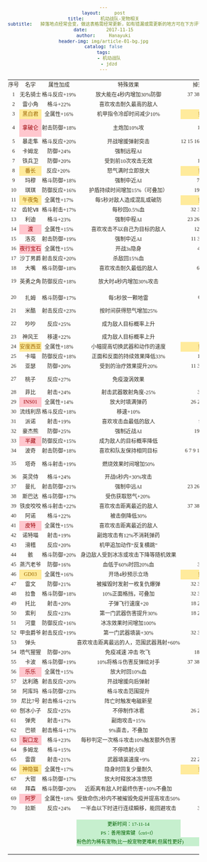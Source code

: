 ```yaml
---
layout:     post
title:      机动战队-宠物相关
subtitle:   掉落地点经常会变，做这表格需经常更新，如有错漏或需更新的地方可在下方评论告知
date:       2017-11-15
author:     Hanayuki
header-img: img/article-01-bg.jpg
catalog: false
tags:
    - 机动战队
    - jdzd
---
```




<html xmlns:v="urn:schemas-microsoft-com:vml" xmlns:o="urn:schemas-microsoft-com:office:office" xmlns:x="urn:schemas-microsoft-com:office:excel" xmlns="http://www.w3.org/TR/REC-html40">
 <head>
  <meta http-equiv="Content-Type" content="text/html; charset=utf-8"/>
  <meta name="ProgId" content="Excel.Sheet"/>
  <meta name="Generator" content="WPS Office ET"/>
  <!--[if gte mso 9]>
   <xml>
    <o:DocumentProperties>
     <o:Author>Administrator</o:Author>
     <o:Created>2017-11-13T17:12:29</o:Created>
     <o:LastAuthor>Administrator</o:LastAuthor>
     <o:LastSaved>2017-11-20T21:29:30</o:LastSaved>
    </o:DocumentProperties>
    <o:CustomDocumentProperties>
     <o:KSOProductBuildVer dt:dt="string">2052-10.1.0.6876</o:KSOProductBuildVer>
     <o:KSOReadingLayout dt:dt="boolean">false</o:KSOReadingLayout>
    </o:CustomDocumentProperties>
   </xml>
  <![endif]-->
  <style>
    @media screen and (max-width: 768px) {
    .table>tbody>tr>td, .table>tbody>tr>th, .table>tfoot>tr>td, .table>tfoot>tr>th, .table>thead>tr>td, .table>thead>tr>th {padding:4px};
    }
<!-- @page
	{margin:0.98in 0.75in 0.98in 0.75in;
	mso-header-margin:0.51in;
	mso-footer-margin:0.51in;}
tr
	{mso-height-source:auto;
	mso-ruby-visibility:none;}
col
	{mso-width-source:auto;
	mso-ruby-visibility:none;}
br
	{mso-data-placement:same-cell;}
.font0
	{color:#2F2B20;
	font-size:11.0px;
	font-weight:400;
	font-style:normal;
	text-decoration:none;
	font-family:"宋体";
	mso-generic-font-family:auto;
	mso-font-charset:134;}
.font1
	{color:#2F2B20;
	font-size:12.0px;
	font-weight:400;
	font-style:normal;
	text-decoration:none;
	font-family:"宋体";
	mso-generic-font-family:auto;
	mso-font-charset:134;}
.font2
	{color:#2F2B20;
	font-size:12.0px;
	font-weight:400;
	font-style:normal;
	text-decoration:none;
	font-family:"新宋体";
	mso-generic-font-family:auto;
	mso-font-charset:134;}
.font3
	{color:#9C6500;
	font-size:12.0px;
	font-weight:400;
	font-style:normal;
	text-decoration:none;
	font-family:"宋体";
	mso-generic-font-family:auto;
	mso-font-charset:0;}
.font4
	{color:#9C0006;
	font-size:12.0px;
	font-weight:400;
	font-style:normal;
	text-decoration:none;
	font-family:"宋体";
	mso-generic-font-family:auto;
	mso-font-charset:0;}
.font5
	{color:#006100;
	font-size:11.0px;
	font-weight:400;
	font-style:normal;
	text-decoration:none;
	font-family:"宋体";
	mso-generic-font-family:auto;
	mso-font-charset:0;}
.font6
	{color:#2F2B20;
	font-size:10.0px;
	font-weight:400;
	font-style:normal;
	text-decoration:none;
	font-family:"宋体";
	mso-generic-font-family:auto;
	mso-font-charset:134;}
.font7
	{color:#2F2B20;
	font-size:11.0px;
	font-weight:400;
	font-style:normal;
	text-decoration:none;
	font-family:"宋体";
	mso-generic-font-family:auto;
	mso-font-charset:0;}
.font8
	{color:#675E47;
	font-size:11.0px;
	font-weight:700;
	font-style:normal;
	text-decoration:none;
	font-family:"宋体";
	mso-generic-font-family:auto;
	mso-font-charset:134;}
.font9
	{color:#9C0006;
	font-size:11.0px;
	font-weight:400;
	font-style:normal;
	text-decoration:none;
	font-family:"宋体";
	mso-generic-font-family:auto;
	mso-font-charset:0;}
.font10
	{color:#FFFFFF;
	font-size:11.0px;
	font-weight:400;
	font-style:normal;
	text-decoration:none;
	font-family:"宋体";
	mso-generic-font-family:auto;
	mso-font-charset:0;}
.font11
	{color:#9C6500;
	font-size:11.0px;
	font-weight:400;
	font-style:normal;
	text-decoration:none;
	font-family:"宋体";
	mso-generic-font-family:auto;
	mso-font-charset:0;}
.font12
	{color:#3F3F76;
	font-size:11.0px;
	font-weight:400;
	font-style:normal;
	text-decoration:none;
	font-family:"宋体";
	mso-generic-font-family:auto;
	mso-font-charset:0;}
.font13
	{color:#0000FF;
	font-size:11.0px;
	font-weight:400;
	font-style:normal;
	text-decoration:underline;
	text-underline-style:single;
	font-family:"宋体";
	mso-generic-font-family:auto;
	mso-font-charset:0;}
.font14
	{color:#800080;
	font-size:11.0px;
	font-weight:400;
	font-style:normal;
	text-decoration:underline;
	text-underline-style:single;
	font-family:"宋体";
	mso-generic-font-family:auto;
	mso-font-charset:0;}
.font15
	{color:#FA7D00;
	font-size:11.0px;
	font-weight:400;
	font-style:normal;
	text-decoration:none;
	font-family:"宋体";
	mso-generic-font-family:auto;
	mso-font-charset:0;}
.font16
	{color:#FF0000;
	font-size:11.0px;
	font-weight:400;
	font-style:normal;
	text-decoration:none;
	font-family:"宋体";
	mso-generic-font-family:auto;
	mso-font-charset:0;}
.font17
	{color:#675E47;
	font-size:18.0px;
	font-weight:700;
	font-style:normal;
	text-decoration:none;
	font-family:"宋体";
	mso-generic-font-family:auto;
	mso-font-charset:134;}
.font18
	{color:#7F7F7F;
	font-size:11.0px;
	font-weight:400;
	font-style:italic;
	text-decoration:none;
	font-family:"宋体";
	mso-generic-font-family:auto;
	mso-font-charset:0;}
.font19
	{color:#675E47;
	font-size:15.0px;
	font-weight:700;
	font-style:normal;
	text-decoration:none;
	font-family:"宋体";
	mso-generic-font-family:auto;
	mso-font-charset:134;}
.font20
	{color:#2F2B20;
	font-size:11.0px;
	font-weight:700;
	font-style:normal;
	text-decoration:none;
	font-family:"宋体";
	mso-generic-font-family:auto;
	mso-font-charset:0;}
.font21
	{color:#675E47;
	font-size:13.0px;
	font-weight:700;
	font-style:normal;
	text-decoration:none;
	font-family:"宋体";
	mso-generic-font-family:auto;
	mso-font-charset:134;}
.font22
	{color:#3F3F3F;
	font-size:11.0px;
	font-weight:700;
	font-style:normal;
	text-decoration:none;
	font-family:"宋体";
	mso-generic-font-family:auto;
	mso-font-charset:0;}
.font23
	{color:#FA7D00;
	font-size:11.0px;
	font-weight:700;
	font-style:normal;
	text-decoration:none;
	font-family:"宋体";
	mso-generic-font-family:auto;
	mso-font-charset:0;}
.font24
	{color:#FFFFFF;
	font-size:11.0px;
	font-weight:700;
	font-style:normal;
	text-decoration:none;
	font-family:"宋体";
	mso-generic-font-family:auto;
	mso-font-charset:0;}
.font25
	{color:#2F2B20;
	font-size:12.0px;
	font-weight:700;
	font-style:normal;
	text-decoration:none;
	font-family:"宋体";
	mso-generic-font-family:auto;
	mso-font-charset:134;}
.style0
	{mso-number-format:"General";
	text-align:general;
	vertical-align:middle;
	white-space:nowrap;
	mso-rotate:0;
	color:#2F2B20;
	font-size:11.0px;
	font-weight:400;
	font-style:normal;
	text-decoration:none;
	font-family:宋体;
	mso-font-charset:134;
	border:none;
	mso-protection:locked visible;
	mso-style-name:"常规";
	mso-style-id:0;}
.style16
	{mso-number-format:"_ \\¥* \#\,\#\#0_ \;_ \\¥* \\-\#\,\#\#0_ \;_ \\¥* \0022-\0022_ \;_ \@_ ";
	mso-style-name:"货币[0]";
	mso-style-id:7;}
.style17
	{mso-pattern:auto none;
	background:#F7F5E1;
	color:#2F2B20;
	font-size:11.0px;
	font-weight:400;
	font-style:normal;
	text-decoration:none;
	font-family:宋体;
	mso-font-charset:0;
	mso-style-name:"20% - 强调文字颜色 3";}
.style18
	{mso-pattern:auto none;
	background:#FFCC99;
	color:#3F3F76;
	font-size:11.0px;
	font-weight:400;
	font-style:normal;
	text-decoration:none;
	font-family:宋体;
	mso-font-charset:0;
	border:.5px solid #7F7F7F;
	mso-style-name:"输入";}
.style19
	{mso-number-format:"_ \\¥* \#\,\#\#0\.00_ \;_ \\¥* \\-\#\,\#\#0\.00_ \;_ \\¥* \0022-\0022??_ \;_ \@_ ";
	mso-style-name:"货币";
	mso-style-id:4;}
.style20
	{mso-number-format:"_ * \#\,\#\#0_ \;_ * \\-\#\,\#\#0_ \;_ * \0022-\0022_ \;_ \@_ ";
	mso-style-name:"千位分隔[0]";
	mso-style-id:6;}
.style21
	{mso-pattern:auto none;
	background:#EDEAC5;
	color:#2F2B20;
	font-size:11.0px;
	font-weight:400;
	font-style:normal;
	text-decoration:none;
	font-family:宋体;
	mso-font-charset:0;
	mso-style-name:"40% - 强调文字颜色 3";}
.style22
	{mso-pattern:auto none;
	background:#FFC7CE;
	color:#9C0006;
	font-size:11.0px;
	font-weight:400;
	font-style:normal;
	text-decoration:none;
	font-family:宋体;
	mso-font-charset:0;
	mso-style-name:"差";}
.style23
	{mso-number-format:"_ * \#\,\#\#0\.00_ \;_ * \\-\#\,\#\#0\.00_ \;_ * \0022-\0022??_ \;_ \@_ ";
	mso-style-name:"千位分隔";
	mso-style-id:3;}
.style24
	{mso-pattern:auto none;
	background:#E4E0A7;
	color:#FFFFFF;
	font-size:11.0px;
	font-weight:400;
	font-style:normal;
	text-decoration:none;
	font-family:宋体;
	mso-font-charset:0;
	mso-style-name:"60% - 强调文字颜色 3";}
.style25
	{color:#0000FF;
	font-size:11.0px;
	font-weight:400;
	font-style:normal;
	text-decoration:underline;
	text-underline-style:single;
	font-family:宋体;
	mso-font-charset:0;
	mso-style-name:"超链接";
	mso-style-id:8;}
.style26
	{mso-number-format:"0%";
	mso-style-name:"百分比";
	mso-style-id:5;}
.style27
	{color:#800080;
	font-size:11.0px;
	font-weight:400;
	font-style:normal;
	text-decoration:underline;
	text-underline-style:single;
	font-family:宋体;
	mso-font-charset:0;
	mso-style-name:"已访问的超链接";
	mso-style-id:9;}
.style28
	{mso-pattern:auto none;
	background:#FFFFCC;
	border:.5px solid #B2B2B2;
	mso-style-name:"注释";}
.style29
	{mso-pattern:auto none;
	background:#C2D8D8;
	color:#FFFFFF;
	font-size:11.0px;
	font-weight:400;
	font-style:normal;
	text-decoration:none;
	font-family:宋体;
	mso-font-charset:0;
	mso-style-name:"60% - 强调文字颜色 2";}
.style30
	{color:#675E47;
	font-size:11.0px;
	font-weight:700;
	font-style:normal;
	text-decoration:none;
	font-family:宋体;
	mso-font-charset:134;
	mso-style-name:"标题 4";}
.style31
	{color:#FF0000;
	font-size:11.0px;
	font-weight:400;
	font-style:normal;
	text-decoration:none;
	font-family:宋体;
	mso-font-charset:0;
	mso-style-name:"警告文本";}
.style32
	{color:#675E47;
	font-size:18.0px;
	font-weight:700;
	font-style:normal;
	text-decoration:none;
	font-family:宋体;
	mso-font-charset:134;
	mso-style-name:"标题";}
.style33
	{color:#7F7F7F;
	font-size:11.0px;
	font-weight:400;
	font-style:italic;
	text-decoration:none;
	font-family:宋体;
	mso-font-charset:0;
	mso-style-name:"解释性文本";}
.style34
	{color:#675E47;
	font-size:15.0px;
	font-weight:700;
	font-style:normal;
	text-decoration:none;
	font-family:宋体;
	mso-font-charset:134;
	border-bottom:1.0px solid #A9A57C;
	mso-style-name:"标题 1";}
.style35
	{color:#675E47;
	font-size:13.0px;
	font-weight:700;
	font-style:normal;
	text-decoration:none;
	font-family:宋体;
	mso-font-charset:134;
	border-bottom:1.0px solid #A9A57C;
	mso-style-name:"标题 2";}
.style36
	{mso-pattern:auto none;
	background:#CBC8AF;
	color:#FFFFFF;
	font-size:11.0px;
	font-weight:400;
	font-style:normal;
	text-decoration:none;
	font-family:宋体;
	mso-font-charset:0;
	mso-style-name:"60% - 强调文字颜色 1";}
.style37
	{color:#675E47;
	font-size:11.0px;
	font-weight:700;
	font-style:normal;
	text-decoration:none;
	font-family:宋体;
	mso-font-charset:134;
	border-bottom:1.0px solid #D5D2BD;
	mso-style-name:"标题 3";}
.style38
	{mso-pattern:auto none;
	background:#BFC8C5;
	color:#FFFFFF;
	font-size:11.0px;
	font-weight:400;
	font-style:normal;
	text-decoration:none;
	font-family:宋体;
	mso-font-charset:0;
	mso-style-name:"60% - 强调文字颜色 4";}
.style39
	{mso-pattern:auto none;
	background:#F2F2F2;
	color:#3F3F3F;
	font-size:11.0px;
	font-weight:700;
	font-style:normal;
	text-decoration:none;
	font-family:宋体;
	mso-font-charset:0;
	border:.5px solid #3F3F3F;
	mso-style-name:"输出";}
.style40
	{mso-pattern:auto none;
	background:#F2F2F2;
	color:#FA7D00;
	font-size:11.0px;
	font-weight:700;
	font-style:normal;
	text-decoration:none;
	font-family:宋体;
	mso-font-charset:0;
	border:.5px solid #7F7F7F;
	mso-style-name:"计算";}
.style41
	{mso-pattern:auto none;
	background:#A5A5A5;
	color:#FFFFFF;
	font-size:11.0px;
	font-weight:700;
	font-style:normal;
	text-decoration:none;
	font-family:宋体;
	mso-font-charset:0;
	border:2.0px double #3F3F3F;
	mso-style-name:"检查单元格";}
.style42
	{mso-pattern:auto none;
	background:#EFECE7;
	color:#2F2B20;
	font-size:11.0px;
	font-weight:400;
	font-style:normal;
	text-decoration:none;
	font-family:宋体;
	mso-font-charset:0;
	mso-style-name:"20% - 强调文字颜色 6";}
.style43
	{mso-pattern:auto none;
	background:#9CBEBD;
	color:#FFFFFF;
	font-size:11.0px;
	font-weight:400;
	font-style:normal;
	text-decoration:none;
	font-family:宋体;
	mso-font-charset:0;
	mso-style-name:"强调文字颜色 2";}
.style44
	{color:#FA7D00;
	font-size:11.0px;
	font-weight:400;
	font-style:normal;
	text-decoration:none;
	font-family:宋体;
	mso-font-charset:0;
	border-bottom:2.0px double #FF8001;
	mso-style-name:"链接单元格";}
.style45
	{color:#2F2B20;
	font-size:11.0px;
	font-weight:700;
	font-style:normal;
	text-decoration:none;
	font-family:宋体;
	mso-font-charset:0;
	border-top:.5px solid #A9A57C;
	border-bottom:2.0px double #A9A57C;
	mso-style-name:"汇总";}
.style46
	{mso-pattern:auto none;
	background:#C6EFCE;
	color:#006100;
	font-size:11.0px;
	font-weight:400;
	font-style:normal;
	text-decoration:none;
	font-family:宋体;
	mso-font-charset:0;
	mso-style-name:"好";}
.style47
	{mso-pattern:auto none;
	background:#FFEB9C;
	color:#9C6500;
	font-size:11.0px;
	font-weight:400;
	font-style:normal;
	text-decoration:none;
	font-family:宋体;
	mso-font-charset:0;
	mso-style-name:"适中";}
.style48
	{mso-pattern:auto none;
	background:#F3ECDE;
	color:#2F2B20;
	font-size:11.0px;
	font-weight:400;
	font-style:normal;
	text-decoration:none;
	font-family:宋体;
	mso-font-charset:0;
	mso-style-name:"20% - 强调文字颜色 5";}
.style49
	{mso-pattern:auto none;
	background:#A9A57C;
	color:#FFFFFF;
	font-size:11.0px;
	font-weight:400;
	font-style:normal;
	text-decoration:none;
	font-family:宋体;
	mso-font-charset:0;
	mso-style-name:"强调文字颜色 1";}
.style50
	{mso-pattern:auto none;
	background:#EDECE4;
	color:#2F2B20;
	font-size:11.0px;
	font-weight:400;
	font-style:normal;
	text-decoration:none;
	font-family:宋体;
	mso-font-charset:0;
	mso-style-name:"20% - 强调文字颜色 1";}
.style51
	{mso-pattern:auto none;
	background:#DDDBCA;
	color:#2F2B20;
	font-size:11.0px;
	font-weight:400;
	font-style:normal;
	text-decoration:none;
	font-family:宋体;
	mso-font-charset:0;
	mso-style-name:"40% - 强调文字颜色 1";}
.style52
	{mso-pattern:auto none;
	background:#EBF1F1;
	color:#2F2B20;
	font-size:11.0px;
	font-weight:400;
	font-style:normal;
	text-decoration:none;
	font-family:宋体;
	mso-font-charset:0;
	mso-style-name:"20% - 强调文字颜色 2";}
.style53
	{mso-pattern:auto none;
	background:#D8E4E4;
	color:#2F2B20;
	font-size:11.0px;
	font-weight:400;
	font-style:normal;
	text-decoration:none;
	font-family:宋体;
	mso-font-charset:0;
	mso-style-name:"40% - 强调文字颜色 2";}
.style54
	{mso-pattern:auto none;
	background:#D2CB6C;
	color:#FFFFFF;
	font-size:11.0px;
	font-weight:400;
	font-style:normal;
	text-decoration:none;
	font-family:宋体;
	mso-font-charset:0;
	mso-style-name:"强调文字颜色 3";}
.style55
	{mso-pattern:auto none;
	background:#95A39D;
	color:#FFFFFF;
	font-size:11.0px;
	font-weight:400;
	font-style:normal;
	text-decoration:none;
	font-family:宋体;
	mso-font-charset:0;
	mso-style-name:"强调文字颜色 4";}
.style56
	{mso-pattern:auto none;
	background:#EAECEB;
	color:#2F2B20;
	font-size:11.0px;
	font-weight:400;
	font-style:normal;
	text-decoration:none;
	font-family:宋体;
	mso-font-charset:0;
	mso-style-name:"20% - 强调文字颜色 4";}
.style57
	{mso-pattern:auto none;
	background:#D3DAD7;
	color:#2F2B20;
	font-size:11.0px;
	font-weight:400;
	font-style:normal;
	text-decoration:none;
	font-family:宋体;
	mso-font-charset:0;
	mso-style-name:"40% - 强调文字颜色 4";}
.style58
	{mso-pattern:auto none;
	background:#C89F5D;
	color:#FFFFFF;
	font-size:11.0px;
	font-weight:400;
	font-style:normal;
	text-decoration:none;
	font-family:宋体;
	mso-font-charset:0;
	mso-style-name:"强调文字颜色 5";}
.style59
	{mso-pattern:auto none;
	background:#E9D9BE;
	color:#2F2B20;
	font-size:11.0px;
	font-weight:400;
	font-style:normal;
	text-decoration:none;
	font-family:宋体;
	mso-font-charset:0;
	mso-style-name:"40% - 强调文字颜色 5";}
.style60
	{mso-pattern:auto none;
	background:#DDC69D;
	color:#FFFFFF;
	font-size:11.0px;
	font-weight:400;
	font-style:normal;
	text-decoration:none;
	font-family:宋体;
	mso-font-charset:0;
	mso-style-name:"60% - 强调文字颜色 5";}
.style61
	{mso-pattern:auto none;
	background:#B1A089;
	color:#FFFFFF;
	font-size:11.0px;
	font-weight:400;
	font-style:normal;
	text-decoration:none;
	font-family:宋体;
	mso-font-charset:0;
	mso-style-name:"强调文字颜色 6";}
.style62
	{mso-pattern:auto none;
	background:#E0D9CF;
	color:#2F2B20;
	font-size:11.0px;
	font-weight:400;
	font-style:normal;
	text-decoration:none;
	font-family:宋体;
	mso-font-charset:0;
	mso-style-name:"40% - 强调文字颜色 6";}
.style63
	{mso-pattern:auto none;
	background:#CFC6B8;
	color:#FFFFFF;
	font-size:11.0px;
	font-weight:400;
	font-style:normal;
	text-decoration:none;
	font-family:宋体;
	mso-font-charset:0;
	mso-style-name:"60% - 强调文字颜色 6";}
td
	{mso-style-parent:style0;
	padding-top:1px;
	padding-right:1px;
	padding-left:1px;
	mso-ignore:padding;
	mso-number-format:"General";
	text-align:general;
	vertical-align:middle;
	white-space:nowrap;
	mso-rotate:0;
	color:#2F2B20;
	font-size:11.0px;
	font-weight:400;
	font-style:normal;
	text-decoration:none;
	font-family:宋体;
	mso-font-charset:134;
	border:none;
	mso-protection:locked visible;}
.xl65
	{mso-style-parent:style0;
	text-align:center;
	font-size:12.0px;
	mso-font-charset:134;}
.xl66
	{mso-style-parent:style0;
	text-align:center;
	font-size:12.0px;
	font-family:新宋体;
	mso-font-charset:134;}
.xl67
	{mso-style-parent:style47;
	text-align:center;
	mso-pattern:auto none;
	background:#FFEB9C;
	color:#9C6500;
	font-size:12.0px;
	mso-font-charset:0;}
.xl68
	{mso-style-parent:style22;
	text-align:center;
	mso-pattern:auto none;
	background:#FFC7CE;
	color:#9C0006;
	font-size:12.0px;
	mso-font-charset:0;}
.xl69
	{mso-style-parent:style0;
	text-align:center;
	white-space:normal;
	font-size:12.0px;
	mso-generic-font-family:auto;
	mso-font-charset:134;}
.xl70
	{mso-style-parent:style0;
	mso-number-format:"m\0022月\0022d\0022日\0022";
	text-align:center;
	font-size:12.0px;
	mso-font-charset:134;}
.xl71
	{mso-style-parent:style0;
	text-align:center;
	font-size:12.0px;
	mso-generic-font-family:auto;
	mso-font-charset:134;}
.xl72
	{mso-style-parent:style46;
	text-align:center;
	mso-pattern:auto none;
	background:#C6EFCE;
	color:#006100;
	mso-font-charset:0;}
.xl73
	{mso-style-parent:style46;
	text-align:justify;
	mso-pattern:auto none;
	background:#C6EFCE;
	color:#006100;
	mso-font-charset:0;}
.xl74
	{mso-style-parent:style0;
	text-align:center;
	font-size:10.0px;
	mso-font-charset:134;}
 -->  </style>
  <!--[if gte mso 9]>
   <xml>
    <x:ExcelWorkbook>
     <x:ExcelWorksheets>
      <x:ExcelWorksheet>
       <x:Name>Sheet1</x:Name>
       <x:WorksheetOpxions>
        <x:DefaultRowHeight>285</x:DefaultRowHeight>
        <x:Selected/>
        <x:Panes>
         <x:Pane>
          <x:Number>3</x:Number>
          <x:ActiveCol>6</x:ActiveCol>
          <x:ActiveRow>55</x:ActiveRow>
          <x:RangeSelection>G56</x:RangeSelection>
         </x:Pane>
        </x:Panes>
        <x:ProtectContents>False</x:ProtectContents>
        <x:ProtectObjects>False</x:ProtectObjects>
        <x:ProtectScenarios>False</x:ProtectScenarios>
        <x:PageBreakZoom>100</x:PageBreakZoom>
        <x:Print>
         <x:ValidPrinterInfo/>
         <x:PaperSizeIndex>9</x:PaperSizeIndex>
        </x:Print>
       </x:WorksheetOpxions>
      </x:ExcelWorksheet>
     </x:ExcelWorksheets>
     <x:ProtectStructure>False</x:ProtectStructure>
     <x:ProtectWindows>False</x:ProtectWindows>
     <x:SelectedSheets>0</x:SelectedSheets>
     <x:WindowHeight>10365</x:WindowHeight>
     <x:WindowWidth>21510</x:WindowWidth>
    </x:ExcelWorkbook>
    <x:ExcelName>
     <x:Name>s</x:Name>
     <x:Formula>=Sheet1!$A:$A</x:Formula>
    </x:ExcelName>
    <x:ExcelName>
     <x:Name>s是</x:Name>
     <x:Formula>=Sheet1!$A:$A</x:Formula>
    </x:ExcelName>
   </xml>
  <![endif]-->
 </head>
 <body link="blue" vlink="purple" class="xl65">
  <table width="1019" border="0" cellpadding="0" cellspacing="0" style='border-collapse:collapse;table-layout:fixed;'>
   <tr height="19" style='height:14.25px;'>
    <td class="xl65" height="19" width="45" style='height:14.25px;width:33.75px;' x:str>序号</td>
    <td class="xl65" width="97" style='width:72.75px;' x:str>名字</td>
    <td class="xl66" width="151" style='width:113.25px;' x:str>属性加成</td>
    <td class="xl65" width="310" style='width:232.50px;' x:str>特殊效果</td>
    <td class="xl65" width="168" style='width:126.00px;' x:str>掉落关卡</td>
    <td class="xl65" width="248" style='width:186.00px;' x:str>特殊战役(掉落机体碎片)</td>
   </tr>
   <tr height="19" style='height:14.25px;'>
    <td class="xl65" height="19" style='height:14.25px;' x:num>1</td>
    <td class="xl65" x:str>无名骑士</td>
    <td class="xl65" x:str>格斗反应+19%</td>
    <td class="xl65" x:str>放大能在4秒内增加30%防御</td>
    <td class="xl65" x:str>37 38 39 40 41</td>
    <td class="xl65"></td>
   </tr>
   <tr height="21.33" style='height:16.00px;mso-height-source:userset;mso-height-alt:320;'>
    <td class="xl65" height="21.33" style='height:16.00px;' x:num>2</td>
    <td class="xl65" x:str>雷小角</td>
    <td class="xl65" x:str>格斗+22%</td>
    <td class="xl65" x:str>喜欢攻击耐久最高的敌人</td>
    <td class="xl65" x:num>16</td>
    <td class="xl65"></td>
   </tr>
   <tr height="19" style='height:14.25px;'>
    <td class="xl65" height="19" style='height:14.25px;' x:num>3</td>
    <td class="xl67" x:str>黑白君</td>
    <td class="xl65" x:str>全属性+16%</td>
    <td class="xl65" x:str>机甲指令冷却时间减少10%</td>
    <td class="xl67" x:str>氪金</td>
    <td class="xl65"></td>
   </tr>
   <tr height="38" style='height:28.50px;'>
    <td class="xl65" height="38" style='height:28.50px;' x:num>4</td>
    <td class="xl68" x:str>拿破仑</td>
    <td class="xl65" x:str>射击防御+18%</td>
    <td class="xl65" x:str>主炮加10%攻</td>
    <td class="xl65" x:str>10 25</td>
    <td class="xl69" x:str>蔷薇三连星<font class="font25">(女武神 女武神r 女武神s)</font><font class="font1"> 25 26 27 28 29 30</font></td>
   </tr>
   <tr height="19" style='height:14.25px;'>
    <td class="xl65" height="19" style='height:14.25px;' x:num>5</td>
    <td class="xl65" x:str>暴走隼</td>
    <td class="xl65" x:str>格斗反应+20%</td>
    <td class="xl65" x:str>开战增援弹射突击</td>
    <td class="xl65" x:str>12 15 16 17 19 20 21</td>
    <td class="xl65"></td>
   </tr>
   <tr height="19" style='height:14.25px;'>
    <td class="xl65" height="19" style='height:14.25px;' x:num>6</td>
    <td class="xl65" x:str>卡姆龙</td>
    <td class="xl65" x:str>防御+24%</td>
    <td class="xl65" x:str>强制远程AI</td>
    <td class="xl70" x:str>6 7</td>
    <td class="xl65"></td>
   </tr>
   <tr height="19" style='height:14.25px;'>
    <td class="xl65" height="19" style='height:14.25px;' x:num>7</td>
    <td class="xl65" x:str>铁兵卫</td>
    <td class="xl65" x:str>防御+20%</td>
    <td class="xl65" x:str>受到前10次攻击无效</td>
    <td class="xl65" x:str>14 17</td>
    <td class="xl65"></td>
   </tr>
   <tr height="19" style='height:14.25px;'>
    <td class="xl65" height="19" style='height:14.25px;' x:num>8</td>
    <td class="xl67" x:str>番长</td>
    <td class="xl65" x:str>反应+20%<font class="font1"><span style='mso-spacerun:yes;'>&nbsp;</span></font></td>
    <td class="xl65" x:str>怒气满时立即放大</td>
    <td class="xl67" x:str>氪金</td>
    <td class="xl65"></td>
   </tr>
   <tr height="19" style='height:14.25px;'>
    <td class="xl65" height="19" style='height:14.25px;' x:num>9</td>
    <td class="xl65" x:str>玛穆</td>
    <td class="xl65" x:str>格斗防御+18%</td>
    <td class="xl65" x:str>强制中近AI</td>
    <td class="xl65" x:str>7 8 10</td>
    <td class="xl71" x:str>非洲三人组<font class="font25">(塞特虫王)</font><font class="font1">6 7 8 9 10</font></td>
   </tr>
   <tr height="19" style='height:14.25px;'>
    <td class="xl65" height="19" style='height:14.25px;' x:num>10</td>
    <td class="xl65" x:str>琪琪</td>
    <td class="xl65" x:str>防御反应+16%</td>
    <td class="xl65" x:str>护盾持续时间增加15%（可叠加）</td>
    <td class="xl65" x:str>19 20 21</td>
    <td class="xl65"></td>
   </tr>
   <tr height="19" style='height:14.25px;'>
    <td class="xl65" height="19" style='height:14.25px;' x:num>11</td>
    <td class="xl67" x:str>午夜兔</td>
    <td class="xl65" x:str>全属性+17%</td>
    <td class="xl65" x:str>每5秒对敌人造成混乱或破防</td>
    <td class="xl67" x:str>氪金</td>
    <td class="xl65"></td>
   </tr>
   <tr height="19" style='height:14.25px;'>
    <td class="xl65" height="19" style='height:14.25px;' x:num>12</td>
    <td class="xl65" x:str>齿轮Ⅶ</td>
    <td class="xl65" x:str>格斗射击+17%</td>
    <td class="xl65" x:str>每秒回0.5%血</td>
    <td class="xl65" x:str>32 33 34 35</td>
    <td class="xl65"></td>
   </tr>
   <tr height="19" style='height:14.25px;'>
    <td class="xl65" height="19" style='height:14.25px;' x:num>13</td>
    <td class="xl65" x:str>利迪</td>
    <td class="xl65" x:str>格斗+23%</td>
    <td class="xl65" x:str>强制中程AI</td>
    <td class="xl65" x:str>23 26 27 28 29</td>
    <td class="xl65"></td>
   </tr>
   <tr height="19" style='height:14.25px;'>
    <td class="xl65" height="19" style='height:14.25px;' x:num>14</td>
    <td class="xl68" x:str>渡</td>
    <td class="xl65" x:str>全属性+15%</td>
    <td class="xl65" x:str>喜欢攻击不以自己为目标的敌人</td>
    <td class="xl65" x:str>12 13 17</td>
    <td class="xl65"></td>
   </tr>
   <tr height="19" style='height:14.25px;'>
    <td class="xl65" height="19" style='height:14.25px;' x:num>15</td>
    <td class="xl65" x:str>洛克</td>
    <td class="xl65" x:str>射击防御+19%</td>
    <td class="xl65" x:str>强制中近AI</td>
    <td class="xl65" x:str>11 30 31 36</td>
    <td class="xl65"></td>
   </tr>
   <tr height="19" style='height:14.25px;'>
    <td class="xl65" height="19" style='height:14.25px;' x:num>16</td>
    <td class="xl68" x:str>夜行宝石</td>
    <td class="xl65" x:str>全属性+15%</td>
    <td class="xl65" x:str>开战3s隐身</td>
    <td class="xl65" x:str>40 41</td>
    <td class="xl71" x:str>迪妮莎挑战<font class="font25">（拜萌）</font><font class="font1"> 21 22</font></td>
   </tr>
   <tr height="19" style='height:14.25px;'>
    <td class="xl65" height="19" style='height:14.25px;' x:num>17</td>
    <td class="xl65" x:str>沙丁男爵</td>
    <td class="xl65" x:str>射击反应+20%</td>
    <td class="xl65" x:str>杀敌回15%血</td>
    <td class="xl65"></td>
    <td class="xl71" x:str>赏金猎人<font class="font25">（黑杰克）</font><font class="font1"> 32 33 34 35</font></td>
   </tr>
   <tr height="19" style='height:14.25px;'>
    <td class="xl65" height="19" style='height:14.25px;' x:num>18</td>
    <td class="xl65" x:str>大嘴</td>
    <td class="xl65" x:str>格斗防御+18%</td>
    <td class="xl65" x:str>喜欢攻击耐久最低的敌人</td>
    <td class="xl65" x:str>6 8 10</td>
    <td class="xl65"></td>
   </tr>
   <tr height="38" style='height:28.50px;'>
    <td class="xl65" height="38" style='height:28.50px;' x:num>19</td>
    <td class="xl65" x:str>英勇之角</td>
    <td class="xl65" x:str>防御反应+18%</td>
    <td class="xl66" x:str>放大时4秒内增加30%攻击</td>
    <td class="xl65"></td>
    <td class="xl69" x:str>魔神袭来<font class="font25">（亚斯塔禄 阿加雷斯）</font><font class="font1"> 36 37 38 39 40 41</font></td>
   </tr>
   <tr height="38" style='height:28.50px;'>
    <td class="xl65" height="38" style='height:28.50px;' x:num>20</td>
    <td class="xl65" x:str>扎姆</td>
    <td class="xl65" x:str>格斗防御+17%</td>
    <td class="xl65" x:str>每5秒放一颗地雷</td>
    <td class="xl65" x:str>6 8 9</td>
    <td class="xl69" x:str>负能量<font class="font25">（菲尼克斯 哈尔帕斯）</font><font class="font1"> 36 37 38 39 40 41</font></td>
   </tr>
   <tr height="19" style='height:14.25px;'>
    <td class="xl65" height="19" style='height:14.25px;' x:num>21</td>
    <td class="xl65" x:str>米酷</td>
    <td class="xl65" x:str>射击反应+23%</td>
    <td class="xl65" x:str>按时间获得怒气增加25%</td>
    <td class="xl65" x:num>14</td>
    <td class="xl65"></td>
   </tr>
   <tr height="38" style='height:28.50px;'>
    <td class="xl65" height="38" style='height:28.50px;' x:num>22</td>
    <td class="xl65" x:str>吵吵</td>
    <td class="xl65" x:str>反应+25%</td>
    <td class="xl65" x:str>成为敌人目标概率上升</td>
    <td class="xl65"></td>
    <td class="xl69" x:str>吵闹蝙蝠<font class="font25">（巨无霸 桃乐之音）</font><font class="font1"> 1-41</font></td>
   </tr>
   <tr height="19" style='height:14.25px;'>
    <td class="xl65" height="19" style='height:14.25px;' x:num>23</td>
    <td class="xl65" x:str>神风王</td>
    <td class="xl65" x:str>移速+22%</td>
    <td class="xl65" x:str>成为敌人目标概率上升</td>
    <td class="xl65" x:str>8 9</td>
    <td class="xl65"></td>
   </tr>
   <tr height="19" style='height:14.25px;'>
    <td class="xl65" height="19" style='height:14.25px;' x:num>24</td>
    <td class="xl67" x:str>安度西亚</td>
    <td class="xl65" x:str>全属性+18%</td>
    <td class="xl65" x:str>小幅提高切换武器和动作的速度</td>
    <td class="xl67" x:str>氪金</td>
    <td class="xl65"></td>
   </tr>
   <tr height="19" style='height:14.25px;'>
    <td class="xl65" height="19" style='height:14.25px;' x:num>25</td>
    <td class="xl65" x:str>卡喵</td>
    <td class="xl65" x:str>防御反应+18%</td>
    <td class="xl66" x:str>正面和反面的持续效果降低33%</td>
    <td class="xl65" x:str>13 14</td>
    <td class="xl65"></td>
   </tr>
   <tr height="19" style='height:14.25px;'>
    <td class="xl65" height="19" style='height:14.25px;' x:num>26</td>
    <td class="xl65" x:str>亚瑟</td>
    <td class="xl65" x:str>防御+20%</td>
    <td class="xl66" x:str>受到的治疗效果提升20%</td>
    <td class="xl65" x:str>11 30 31 36</td>
    <td class="xl65"></td>
   </tr>
   <tr height="38" style='height:28.50px;'>
    <td class="xl65" height="38" style='height:28.50px;' x:num>27</td>
    <td class="xl65" x:str>桃子</td>
    <td class="xl65" x:str>反应+27%</td>
    <td class="xl65" x:str>免疫漩涡效果</td>
    <td class="xl65"></td>
    <td class="xl69" x:str>吵闹蝙蝠<font class="font25">（巨无霸 桃乐之音）</font><font class="font1"> 1-41</font></td>
   </tr>
   <tr height="19" style='height:14.25px;'>
    <td class="xl65" height="19" style='height:14.25px;' x:num>28</td>
    <td class="xl65" x:str>菲比</td>
    <td class="xl65" x:str>射击+24%</td>
    <td class="xl65" x:str>射击武器散射角度-25%</td>
    <td class="xl65" x:str>30 31</td>
    <td class="xl65"></td>
   </tr>
   <tr height="19" style='height:14.25px;'>
    <td class="xl65" height="19" style='height:14.25px;' x:num>29</td>
    <td class="xl68" x:str>INS01</td>
    <td class="xl65" x:str>全属性+14%</td>
    <td class="xl65" x:str>放大时填满弹药</td>
    <td class="xl65" x:str>26 27 28 29</td>
    <td class="xl65"></td>
   </tr>
   <tr height="19" style='height:14.25px;'>
    <td class="xl65" height="19" style='height:14.25px;' x:num>30</td>
    <td class="xl65" x:str>流线利昂</td>
    <td class="xl65" x:str>格斗反应+18%</td>
    <td class="xl66" x:str>移速+10%</td>
    <td class="xl65"></td>
    <td class="xl71" x:str>暴走族<font class="font25">（黑色流星）</font><font class="font1"> 18</font></td>
   </tr>
   <tr height="19" style='height:14.25px;'>
    <td class="xl65" height="19" style='height:14.25px;' x:num>31</td>
    <td class="xl65" x:str>派诺</td>
    <td class="xl65" x:str>射击+19%</td>
    <td class="xl66" x:str>喜欢攻击血最低的敌人</td>
    <td class="xl65" x:str>9 10</td>
    <td class="xl65"></td>
   </tr>
   <tr height="19" style='height:14.25px;'>
    <td class="xl65" height="19" style='height:14.25px;' x:num>32</td>
    <td class="xl65" x:str>豪杰熊</td>
    <td class="xl65" x:str>防御+25%</td>
    <td class="xl66" x:str>强制近战AI</td>
    <td class="xl65" x:str>19 20 21</td>
    <td class="xl71" x:str>正义执行<font class="font25">（镇暴）</font><font class="font1"> 23</font></td>
   </tr>
   <tr height="19" style='height:14.25px;'>
    <td class="xl65" height="19" style='height:14.25px;' x:num>33</td>
    <td class="xl68" x:str>半藏</td>
    <td class="xl65" x:str>防御反应+15%</td>
    <td class="xl66" x:str>成为敌人的目标概率降低</td>
    <td class="xl65" x:num>16</td>
    <td class="xl71" x:str>胧月夜<font class="font25">（辉夜情报）</font><font class="font1"> 31</font></td>
   </tr>
   <tr height="19" style='height:14.25px;'>
    <td class="xl65" height="19" style='height:14.25px;' x:num>34</td>
    <td class="xl65" x:str>波奇</td>
    <td class="xl65" x:str>射击防御+18%</td>
    <td class="xl66" x:str>喜欢和队友保持相同目标</td>
    <td class="xl65" x:str>6 7 9 11 30 31 36</td>
    <td class="xl65"></td>
   </tr>
   <tr height="38" style='height:28.50px;'>
    <td class="xl65" height="38" style='height:28.50px;' x:num>35</td>
    <td class="xl65" x:str>塔奇</td>
    <td class="xl65" x:str>格斗射击+19%</td>
    <td class="xl66" x:str>燃烧效果时间增加50%</td>
    <td class="xl65" x:num>23</td>
    <td class="xl69" x:str>FFF团<font class="font25">（逐风之炎）</font><font class="font1"> 11 12 13 14 15 16 17</font></td>
   </tr>
   <tr height="19" style='height:14.25px;'>
    <td class="xl65" height="19" style='height:14.25px;' x:num>36</td>
    <td class="xl65" x:str>英灵侍</td>
    <td class="xl65" x:str>格斗+24%</td>
    <td class="xl66" x:str>开战6秒内+30%攻击</td>
    <td class="xl65"></td>
    <td class="xl71" x:str>圆桌骑士<font class="font25">（兰斯洛特）</font><font class="font1"> 37 40</font></td>
   </tr>
   <tr height="19" style='height:14.25px;'>
    <td class="xl65" height="19" style='height:14.25px;' x:num>37</td>
    <td class="xl65" x:str>曼扎</td>
    <td class="xl65" x:str>射击防御+21%</td>
    <td class="xl66" x:str>强制中远AI</td>
    <td class="xl65" x:str>23 26 27 28 29</td>
    <td class="xl65"></td>
   </tr>
   <tr height="19" style='height:14.25px;'>
    <td class="xl65" height="19" style='height:14.25px;' x:num>38</td>
    <td class="xl65" x:str>斯巴达</td>
    <td class="xl65" x:str>格斗防御+17%</td>
    <td class="xl66" x:str>受伤获取怒气+20%<font class="font2"><span style='mso-spacerun:yes;'>&nbsp;</span></font></td>
    <td class="xl65"></td>
    <td class="xl65" x:str>商店</td>
   </tr>
   <tr height="19" style='height:14.25px;'>
    <td class="xl65" height="19" style='height:14.25px;' x:num>39</td>
    <td class="xl65" x:str>铁皮咬咬</td>
    <td class="xl65" x:str>格斗射击+22%</td>
    <td class="xl66" x:str>喜欢攻击距离最近的敌人</td>
    <td class="xl65" x:str>37 38 39 40 41</td>
    <td class="xl65"></td>
   </tr>
   <tr height="19" style='height:14.25px;'>
    <td class="xl65" height="19" style='height:14.25px;' x:num>40</td>
    <td class="xl65" x:str>阿诺</td>
    <td class="xl65" x:str>格斗+22%</td>
    <td class="xl66" x:str>被击倒降低30%</td>
    <td class="xl65" x:num>11</td>
    <td class="xl65"></td>
   </tr>
   <tr height="19" style='height:14.25px;'>
    <td class="xl65" height="19" style='height:14.25px;' x:num>41</td>
    <td class="xl68" x:str>皮特</td>
    <td class="xl65" x:str>全属性+15%</td>
    <td class="xl66" x:str>喜欢攻击距离最近的敌人</td>
    <td class="xl65" x:num>7</td>
    <td class="xl71" x:str>大沙海<font class="font25">（英雄王）</font><font class="font1"> 5 6 7 8 9 10</font></td>
   </tr>
   <tr height="19" style='height:14.25px;'>
    <td class="xl65" height="19" style='height:14.25px;' x:num>42</td>
    <td class="xl65" x:str>诺特喵</td>
    <td class="xl65" x:str>射击+19%</td>
    <td class="xl66" x:str>副炮攻击有12%不消耗弹药</td>
    <td class="xl65" x:num>12</td>
    <td class="xl65"></td>
   </tr>
   <tr height="19" style='height:14.25px;'>
    <td class="xl65" height="19" style='height:14.25px;' x:num>43</td>
    <td class="xl65" x:str>滑稽</td>
    <td class="xl65" x:str>反应+20%</td>
    <td class="xl66" x:str>机甲追加动作“反复横跳”</td>
    <td class="xl65"></td>
    <td class="xl71" x:str>滑稽联队<font class="font25">（滑稽）</font><font class="font1">18 19 20 21 22</font></td>
   </tr>
   <tr height="19" style='height:14.25px;'>
    <td class="xl65" height="19" style='height:14.25px;' x:num>44</td>
    <td class="xl65" x:str>骸</td>
    <td class="xl65" x:str>格斗防御+20%</td>
    <td class="xl66" x:str>身边敌人受到冰冻或攻击下降等随机效果</td>
    <td class="xl65"></td>
    <td class="xl71" x:str>战场的亡灵<font class="font25">(鬼剑)</font><font class="font1"> 26 27 28 29 30</font></td>
   </tr>
   <tr height="19" style='height:14.25px;'>
    <td class="xl65" height="19" style='height:14.25px;' x:num>45</td>
    <td class="xl65" x:str>蒸汽老爷</td>
    <td class="xl65" x:str>防御+16%</td>
    <td class="xl66" x:str>血低于60%时回20%血</td>
    <td class="xl65" x:str>32 35</td>
    <td class="xl65"></td>
   </tr>
   <tr height="19" style='height:14.25px;'>
    <td class="xl65" height="19" style='height:14.25px;' x:num>46</td>
    <td class="xl67" x:str>GD03</td>
    <td class="xl65" x:str>全属性+16%</td>
    <td class="xl66" x:str>开场4秒预示立场</td>
    <td class="xl67" x:str>氪金</td>
    <td class="xl65"></td>
   </tr>
   <tr height="19" style='height:14.25px;'>
    <td class="xl65" height="19" style='height:14.25px;' x:num>47</td>
    <td class="xl65" x:str>雷文</td>
    <td class="xl65" x:str>防御+21%</td>
    <td class="xl66" x:str>被摧毁时发射一枚复仇爆弹</td>
    <td class="xl65" x:str>32 33 34 35</td>
    <td class="xl65"></td>
   </tr>
   <tr height="19" style='height:14.25px;'>
    <td class="xl65" height="19" style='height:14.25px;' x:num>48</td>
    <td class="xl65" x:str>拉鲁</td>
    <td class="xl65" x:str>格斗防御+18%</td>
    <td class="xl66" x:str>10%正面格挡，可叠加</td>
    <td class="xl65" x:str>32 33 34 35</td>
    <td class="xl71" x:str>武的极意<font class="font25">（飞影大师）</font><font class="font1"> 8 35</font></td>
   </tr>
   <tr height="19" style='height:14.25px;'>
    <td class="xl65" height="19" style='height:14.25px;' x:num>49</td>
    <td class="xl65" x:str>托比</td>
    <td class="xl65" x:str>射击+20%</td>
    <td class="xl66" x:str>子弹飞行速度+20</td>
    <td class="xl65" x:str>18 22 24 25</td>
    <td class="xl71" x:str>微笑的杀手<font class="font25">（雷诺mk3）</font><font class="font1"> 22 23 24</font></td>
   </tr>
   <tr height="19" style='height:14.25px;'>
    <td class="xl65" height="19" style='height:14.25px;' x:num>50</td>
    <td class="xl65" x:str>索利</td>
    <td class="xl65" x:str>反应+23%</td>
    <td class="xl66" x:str>第一门武器伤害提升30%</td>
    <td class="xl65" x:str>18 22 24 25</td>
    <td class="xl65"></td>
   </tr>
   <tr height="19" style='height:14.25px;'>
    <td class="xl65" height="19" style='height:14.25px;' x:num>51</td>
    <td class="xl65" x:str>河童</td>
    <td class="xl65" x:str>防御反应+16%</td>
    <td class="xl66" x:str>冰冻效果时间增加100%</td>
    <td class="xl65" x:num>15</td>
    <td class="xl65"></td>
   </tr>
   <tr height="19" style='height:14.25px;'>
    <td class="xl65" height="19" style='height:14.25px;' x:num>52</td>
    <td class="xl65" x:str>甲虫爵爷</td>
    <td class="xl65" x:str>射击反应+19%</td>
    <td class="xl66" x:str>第一门武器填装+30%</td>
    <td class="xl65" x:str>32 33 34 35</td>
    <td class="xl71" x:str>教廷的秘密兵器<font class="font25">(狼7)</font><font class="font1"> 32 33 34 35</font></td>
   </tr>
   <tr height="19" style='height:14.25px;'>
    <td class="xl65" height="19" style='height:14.25px;' x:num>53</td>
    <td class="xl65" x:str>弹头</td>
    <td class="xl65"></td>
    <td class="xl66" x:str>喜欢攻击距离最远的人，范围武器溅射+60%</td>
    <td class="xl65" x:num>14</td>
    <td class="xl65"></td>
   </tr>
   <tr height="19" style='height:14.25px;'>
    <td class="xl65" height="19" style='height:14.25px;' x:num>54</td>
    <td class="xl65" x:str>喷气猩猩</td>
    <td class="xl65" x:str>防御+20%</td>
    <td class="xl66" x:str>免疫减速 冲击 吹飞<font class="font2"><span style='mso-spacerun:yes;'>&nbsp;</span></font></td>
    <td class="xl65" x:str>18 22 24</td>
    <td class="xl71" x:str>四灵乱舞<font class="font25">（朱雀白虎青龙玄武）</font><font class="font1">20</font></td>
   </tr>
   <tr height="19" style='height:14.25px;'>
    <td class="xl65" height="19" style='height:14.25px;' x:num>55</td>
    <td class="xl65" x:str>卡波</td>
    <td class="xl65" x:str>格斗防御+19%</td>
    <td class="xl66" x:str>10%将格斗伤害反弹给对手</td>
    <td class="xl65" x:str>37 38 39 40 41</td>
    <td class="xl71" x:str>月圆剑舞<font class="font25">（月影</font><font class="font1">） 15</font></td>
   </tr>
   <tr height="19" style='height:14.25px;'>
    <td class="xl65" height="19" style='height:14.25px;' x:num>56</td>
    <td class="xl68" x:str>乐乐</td>
    <td class="xl65" x:str>全属性+15%</td>
    <td class="xl66" x:str>放大时回10%血</td>
    <td class="xl65" x:num>20</td>
    <td class="xl65"></td>
   </tr>
   <tr height="19" style='height:14.25px;'>
    <td class="xl65" height="19" style='height:14.25px;' x:num>57</td>
    <td class="xl65" x:str>达利路</td>
    <td class="xl65" x:str>射击反应+20%</td>
    <td class="xl66" x:str>开战增援向后弹射</td>
    <td class="xl65" x:num>13</td>
    <td class="xl65"></td>
   </tr>
   <tr height="19" style='height:14.25px;'>
    <td class="xl65" height="19" style='height:14.25px;' x:num>58</td>
    <td class="xl65" x:str>阿库玛</td>
    <td class="xl65" x:str>格斗防御+23%</td>
    <td class="xl66" x:str>格斗攻击范围提升</td>
    <td class="xl65" x:num>17</td>
    <td class="xl65"></td>
   </tr>
   <tr height="19" style='height:14.25px;'>
    <td class="xl65" height="19" style='height:14.25px;' x:num>59</td>
    <td class="xl65" x:str>尼比7号</td>
    <td class="xl65" x:str>射击格斗+21%</td>
    <td class="xl66" x:str>阵亡时触发电磁新星</td>
    <td class="xl65" x:num>16</td>
    <td class="xl65"></td>
   </tr>
   <tr height="19" style='height:14.25px;'>
    <td class="xl65" height="19" style='height:14.25px;' x:num>60</td>
    <td class="xl65" x:str>刨冰小子</td>
    <td class="xl65" x:str>反应+25%</td>
    <td class="xl66" x:str>不停制作冰雹</td>
    <td class="xl65" x:str>26 27 28 29</td>
    <td class="xl65"></td>
   </tr>
   <tr height="19" style='height:14.25px;'>
    <td class="xl65" height="19" style='height:14.25px;' x:num>61</td>
    <td class="xl65" x:str>弹壳</td>
    <td class="xl65" x:str>射击+17%</td>
    <td class="xl66" x:str>副炮攻击+15%</td>
    <td class="xl65" x:num>12</td>
    <td class="xl65"></td>
   </tr>
   <tr height="19" style='height:14.25px;'>
    <td class="xl65" height="19" style='height:14.25px;' x:num>62</td>
    <td class="xl65" x:str>巴顿</td>
    <td class="xl65" x:str>射击格斗+17%</td>
    <td class="xl66" x:str>9%直击，不叠加</td>
    <td class="xl65" x:num>36</td>
    <td class="xl65"></td>
   </tr>
   <tr height="19" style='height:14.25px;'>
    <td class="xl65" height="19" style='height:14.25px;' x:num>63</td>
    <td class="xl68" x:str>裂口龙</td>
    <td class="xl65" x:str>格斗+23%</td>
    <td class="xl66" x:str>每秒判定一次格斗攻击10%触发额外伤害</td>
    <td class="xl65" x:num>39</td>
    <td class="xl65"></td>
   </tr>
   <tr height="19" style='height:14.25px;'>
    <td class="xl65" height="19" style='height:14.25px;' x:num>64</td>
    <td class="xl65" x:str>多姆龙</td>
    <td class="xl65" x:str>格斗+15%</td>
    <td class="xl66" x:str>不停喷射火球</td>
    <td class="xl65" x:num>23</td>
    <td class="xl65"></td>
   </tr>
   <tr height="19" style='height:14.25px;'>
    <td class="xl65" height="19" style='height:14.25px;' x:num>65</td>
    <td class="xl65" x:str>雷霆</td>
    <td class="xl65" x:str>射击+21%</td>
    <td class="xl66" x:str>武器填装速度+9%</td>
    <td class="xl65" x:str>22 24 25 38</td>
    <td class="xl65"></td>
   </tr>
   <tr height="19" style='height:14.25px;'>
    <td class="xl65" height="19" style='height:14.25px;' x:num>66</td>
    <td class="xl67" x:str>神隐猫</td>
    <td class="xl65" x:str>全属性+17%</td>
    <td class="xl66" x:str>隐身时回复少量耐久</td>
    <td class="xl67" x:str>氪金</td>
    <td class="xl65"></td>
   </tr>
   <tr height="19" style='height:14.25px;'>
    <td class="xl65" height="19" style='height:14.25px;' x:num>67</td>
    <td class="xl65" x:str>大钳</td>
    <td class="xl66" x:str>格斗防御+17%</td>
    <td class="xl65" x:str>放大时释放冰冻愤怒</td>
    <td class="xl65" x:num>15</td>
    <td class="xl65"></td>
   </tr>
   <tr height="19" style='height:14.25px;'>
    <td class="xl65" height="19" style='height:14.25px;' x:num>68</td>
    <td class="xl65" x:str>拜森</td>
    <td class="xl66" x:str>格斗防御+20%</td>
    <td class="xl65" x:str>近距离有敌人时最终伤害+10%不叠加</td>
    <td class="xl65" x:num>37</td>
    <td class="xl65"></td>
   </tr>
   <tr height="19" style='height:14.25px;'>
    <td class="xl65" height="19" style='height:14.25px;' x:num>69</td>
    <td class="xl68" x:str>阿罗</td>
    <td class="xl66" x:str>全属性+18%</td>
    <td class="xl65" x:str>受致命伤2秒内不被摧毁免疫并提高攻击50%</td>
    <td class="xl65" x:num>15</td>
    <td class="xl65"></td>
   </tr>
   <tr height="19" style='height:14.25px;'>
    <td class="xl65" height="19" style='height:14.25px;' x:num>70</td>
    <td class="xl65" x:str>拉斯</td>
    <td class="xl66" x:str>反应+24%</td>
    <td class="xl65" x:str>一半血以下时进行连续瞬移，能回避攻击</td>
    <td class="xl65" x:str>33 34</td>
    <td class="xl65"></td>
   </tr>
   <tr height="19" style='height:14.25px;'>
    <td class="xl65" height="19" colspan="2" style='height:14.25px;mso-ignore:colspan;'></td>
    <td class="xl66"></td>
    <td class="xl65" colspan="3" style='mso-ignore:colspan;'></td>
   </tr>
   <tr height="19" style='height:14.25px;'>
    <td class="xl65" height="19" colspan="2" style='height:14.25px;mso-ignore:colspan;'></td>
    <td class="xl66"></td>
    <td class="xl72" x:str>更新时间：17-11-14</td>
    <td class="xl65" colspan="2" style='mso-ignore:colspan;'></td>
   </tr>
   <tr height="19" style='height:14.25px;'>
    <td class="xl65" height="19" colspan="2" style='height:14.25px;mso-ignore:colspan;'></td>
    <td class="xl66"></td>
    <td class="xl72" x:str>PS：善用搜索键（ctrl+f）</td>
    <td class="xl65" colspan="2" style='mso-ignore:colspan;'></td>
   </tr>
   <tr height="19" style='height:14.25px;'>
    <td class="xl65" height="19" colspan="2" style='height:14.25px;mso-ignore:colspan;'></td>
    <td class="xl66"></td>
    <td class="xl73" colspan="2" style='border-right:none;border-bottom:none;' x:str>粉色的为稀有宠物(比一般宠物更难刷,但属性更好)</td>
    <td class="xl65"></td>
   </tr>
   <tr height="19" style='height:14.25px;'>
    <td class="xl65" height="19" colspan="2" style='height:14.25px;mso-ignore:colspan;'></td>
    <td class="xl66"></td>
    <td class="xl65"></td>
    <td class="xl74" colspan="2" style='border-right:none;border-bottom:none;' x:str>暂不做移动端的兼容，移动端横屏查看即可</td>
   </tr>
  </table>
 </body>
</html>
